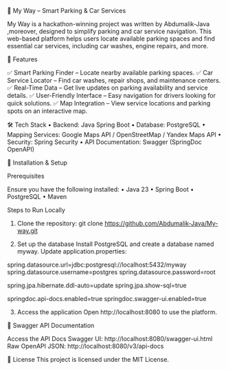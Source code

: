 🚗 My Way – Smart Parking & Car Services

My Way is a hackathon-winning project was written by Abdumalik-Java ,moreover, designed to simplify parking and car service navigation. This web-based platform helps users locate available parking spaces and find essential car services, including car washes, engine repairs, and more.

🌟 Features

✅ Smart Parking Finder – Locate nearby available parking spaces.
✅ Car Service Locator – Find car washes, repair shops, and maintenance centers.
✅ Real-Time Data – Get live updates on parking availability and service details.
✅ User-Friendly Interface – Easy navigation for drivers looking for quick solutions.
✅ Map Integration – View service locations and parking spots on an interactive map.

🛠 Tech Stack
 • Backend: Java Spring Boot
 • Database: PostgreSQL
 • Mapping Services: Google Maps API / OpenStreetMap / Yandex Maps API
 • Security: Spring Security
 • API Documentation: Swagger (SpringDoc OpenAPI)

🚀 Installation & Setup

Prerequisites

Ensure you have the following installed:
 • Java 23 
 • Spring Boot 
 • PostgreSQL 
 • Maven 

Steps to Run Locally
1. Clone the repository:
git clone https://github.com/Abdumalik-Java/My-way.git

2. Set up the database
Install PostgreSQL and create a database named myway.
Update application.properties:

spring.datasource.url=jdbc:postgresql://localhost:5432/myway
spring.datasource.username=postgres
spring.datasource.password=root

spring.jpa.hibernate.ddl-auto=update
spring.jpa.show-sql=true

springdoc.api-docs.enabled=true
springdoc.swagger-ui.enabled=true

3. Access the application
Open http://localhost:8080 to use the platform.

📖 Swagger API Documentation

Access the API Docs
Swagger UI: http://localhost:8080/swagger-ui.html
Raw OpenAPI JSON: http://localhost:8080/v3/api-docs

📜 License
This project is licensed under the MIT License.